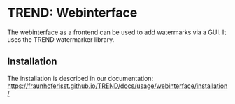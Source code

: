 # TREND: Webinterface

The webinterface as a frontend can be used to add watermarks via a GUI. It uses the TREND
watermarker library.

## Installation

The installation is described in our documentation:
https://fraunhoferisst.github.io/TREND/docs/usage/webinterface/installation/
